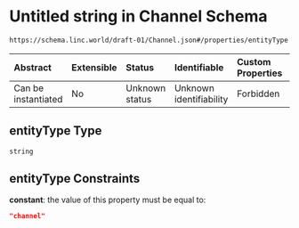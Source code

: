 # Untitled string in Channel Schema

```txt
https://schema.linc.world/draft-01/Channel.json#/properties/entityType
```



| Abstract            | Extensible | Status         | Identifiable            | Custom Properties | Additional Properties | Access Restrictions | Defined In                                           |
| :------------------ | :--------- | :------------- | :---------------------- | :---------------- | :-------------------- | :------------------ | :--------------------------------------------------- |
| Can be instantiated | No         | Unknown status | Unknown identifiability | Forbidden         | Allowed               | none                | [Channel.json*](Channel.json "open original schema") |

## entityType Type

`string`

## entityType Constraints

**constant**: the value of this property must be equal to:

```json
"channel"
```
